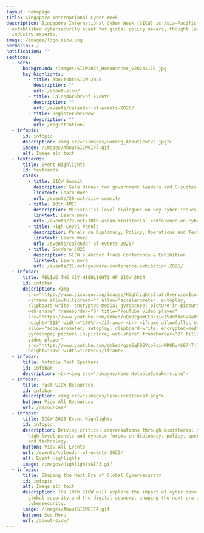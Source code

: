 ```yaml
---
layout: homepage
title: Singapore International Cyber Week
description: Singapore International Cyber Week (SICW) is Asia-Pacific’s most
  established cybersecurity event for global policy makers, thought leaders and
  industry experts.
image: /images/logo_sicw.png
permalink: /
notification: ""
sections:
  - hero:
      background: /images/SICW2024_HeroBanner_v20241119.jpg
      key_highlights:
        - title: About<br>SICW 2025
          description: ""
          url: /about-sicw/
        - title: Calendar<br>of Events
          description: ""
          url: /events/calendar-of-events-2025/
        - title: Register<br>Now
          description: ""
          url: /registration/
  - infopic:
      id: infopic
      description: <img src="/images/HomePg_AboutTextv2.jpg">
      image: /images/AboutSICWGIF4.gif
      alt: Image alt text
  - textcards:
      title: Event Highlights
      id: textcards
      cards:
        - title: SICW Summit
          description: Gala dinner for government leaders and C-suites.
          linktext: Learn more
          url: /events/20-oct/sicw-summit/
        - title: 10th AMCC
          description: Ministerial-level dialogues on key cyber issues.
          linktext: Learn more
          url: /events/22-oct/10th-asean-ministerial-conference-on-cybersecurity-amcc/
        - title: High-Level Panels
          description: Panels on Diplomacy, Policy, Operations and Tech.
          linktext: Learn more
          url: /events/calendar-of-events-2025/
        - title: GovWare 2025
          description: SICW's Anchor Trade Conference & Exhibition.
          linktext: Learn more
          url: /events/21-oct/govware-conference-exhibition-2025/
  - infobar:
      title: RELIVE THE KEY HIGHLIGHTS OF SICW 2024
      id: infobar
      description: <img
        src="https://www.sicw.gov.sg/images/HighlightsStatsOverviewIcons.png"><br>
        <iframe allowfullscreen="" allow="accelerometer; autoplay;
        clipboard-write; encrypted-media; gyroscope; picture-in-picture;
        web-share" frameborder="0" title="YouTube video player"
        src="https://www.youtube.com/embed/uQY8cgmmCF8?si=1SddTXoSVNaU6Y2E"
        height="315" width="100%"></iframe> <br> <iframe allowfullscreen=""
        allow="accelerometer; autoplay; clipboard-write; encrypted-media;
        gyroscope; picture-in-picture; web-share" frameborder="0" title="YouTube
        video player"
        src="https://www.youtube.com/embed/qzeSqFBSVco?si=WR8Rvrb97-TjIJCI"
        height="315" width="100%"></iframe>
  - infobar:
      title: Notable Past Speakers
      id: infobar
      description: <br><img src="/images/Home_NotableSpeakers.png">
  - infobar:
      title: Past SICW Resources
      id: infobar
      description: <img src="/images/ResourcesIcons3.png">
      button: View All Resources
      url: /resources/
  - infopic:
      title: SICW 2025 Event Highlights
      id: infopic
      description: Driving critical conversations through ministerial dialogues,
        high-level panels and dynamic forums on diplomacy, policy, operations
        and technology.
      button: View All Events
      url: /events/calendar-of-events-2025/
      alt: Event Highlights
      image: /images/HighlightsGIF3.gif
  - infopic:
      title: Shaping the Next Era of Global Cybersecurity
      id: infopic
      alt: Image alt text
      description: The 10th SICW will explore the impact of cyber developments on
        global security and the digital economy, shaping the next era of global
        cybersecurity.
      image: /images/AboutSICWGIF4.gif
      button: See More
      url: /about-sicw/
---
```

